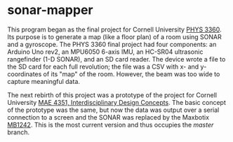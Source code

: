 # sonar-mapper

This program began as the final project for Cornell University [PHYS 3360](courses.cornell.edu/preview_course.php?catoid=36&coid=576564). Its purpose is to generate a map (like a floor plan) of a room using SONAR and a gyroscope.
The PHYS 3360 final project had four components: an Arduino Uno rev2, an MPU6050 6-axis IMU, an HC-SR04 ultrasonic rangefinder (1-D SONAR), and an SD card reader. The device wrote a file to the SD card for each full revolution; the file was a CSV with x- and y-coordinates of its "map" of the room. However, the beam was too wide to capture meaningful data.

The next rebirth of this project was a prototype of the project for Cornell University [MAE 4351, Interdisciplinary Design Concepts](courses.cornell.edu/preview_course.php?catoid=36&coid=579669). The basic concept of the prototype was the same, but now the data was output over a serial connection to a screen and the SONAR was replaced by the Maxbotix [MB1242](https://www.maxbotix.com/Ultrasonic_Sensors/MB1242.htm). This is the most current version and thus occupies the _master_ branch.

